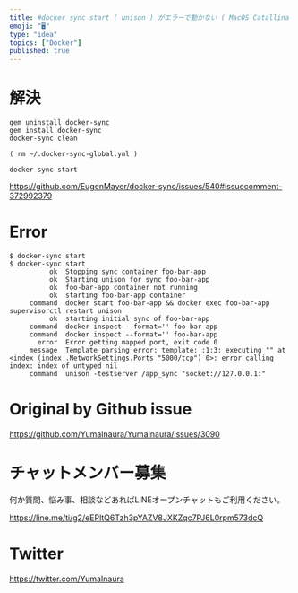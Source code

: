```yaml
---
title: #docker sync start ( unison ) がエラーで動かない ( MacOS Catallina 10.15.3  )( 
emoji: "🖥"
type: "idea"
topics: ["Docker"]
published: true
---
```


# 解決

```
gem uninstall docker-sync
gem install docker-sync
docker-sync clean

( rm ~/.docker-sync-global.yml )

docker-sync start
```

https://github.com/EugenMayer/docker-sync/issues/540#issuecomment-372992379

# Error

```
$ docker-sync start
$ docker-sync start
          ok  Stopping sync container foo-bar-app
          ok  Starting unison for sync foo-bar-app
          ok  foo-bar-app container not running
          ok  starting foo-bar-app container
     command  docker start foo-bar-app && docker exec foo-bar-app supervisorctl restart unison
          ok  starting initial sync of foo-bar-app
     command  docker inspect --format='' foo-bar-app
     command  docker inspect --format='' foo-bar-app
       error  Error getting mapped port, exit code 0
     message  Template parsing error: template: :1:3: executing "" at <index (index .NetworkSettings.Ports "5000/tcp") 0>: error calling index: index of untyped nil
     command  unison -testserver /app_sync "socket://127.0.0.1:"

```

# Original by Github issue

https://github.com/YumaInaura/YumaInaura/issues/3090











<!-- Update From Qiita API -->

# チャットメンバー募集


何か質問、悩み事、相談などあればLINEオープンチャットもご利用ください。

https://line.me/ti/g2/eEPltQ6Tzh3pYAZV8JXKZqc7PJ6L0rpm573dcQ





# Twitter


https://twitter.com/YumaInaura


<!-- Update From Qiita API -->


